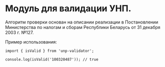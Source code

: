 # Модуль для валидации УНП.

Алгоритм проверки основан на описании реализации в Постановлении Министерства по налогам и сборам Республики Беларусь от 31 декабря 2003 г. №127.

Пример использования:

    import { isValid } from 'unp-validator';

    console.log(isValid('100320487')); // true